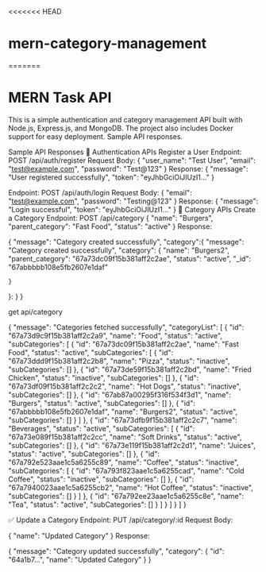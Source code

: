 <<<<<<< HEAD
# mern-category-management
=======
# MERN Task API

This is a simple authentication and category management API built with Node.js, Express.js, and MongoDB. The project also includes Docker support for easy deployment.
 Sample API responses.


Sample API Responses
🔹 Authentication APIs
Register a User
Endpoint: POST /api/auth/register
Request Body:
{
  "user_name": "Test User",
  "email": "test@example.com",
  "password": "Test@123"
}
Response:
{
  "message": "User registered successfully",
  "token": "eyJhbGciOiJIUzI1..."
}

Endpoint: POST /api/auth/login
Request Body:
{
  "email": "test@example.com",
  "password": "Testing@123"
}
Response:
{
  "message": "Login successful",
  "token": "eyJhbGciOiJIUzI1..."
}
🔹 Category APIs
Create a Category
Endpoint: POST /api/category
{
    "name": "Burgers",
    "parent_category": "Fast Food",
    "status": "active"
  }
Response:

{
  "message": "Category created successfully",
  "category":{
    "message": "Category created successfully",
    "category": {
        "name": "Burgers2",
        "parent_category": "67a73dc09f15b381aff2c2ae",
        "status": "active",
        "_id": "67abbbbb108e5fb2607e1daf"
   
    }
}:
  }
}

get api/category

{
    "message": "Categories fetched successfully",
    "categoryList": [
        {
            "id": "67a73d9c9f15b381aff2c2a9",
            "name": "Food",
            "status": "active",
            "subCategories": [
                {
                    "id": "67a73dc09f15b381aff2c2ae",
                    "name": "Fast Food",
                    "status": "active",
                    "subCategories": [
                        {
                            "id": "67a73ddd9f15b381aff2c2b8",
                            "name": "Pizza",
                            "status": "inactive",
                            "subCategories": []
                        },
                        {
                            "id": "67a73de59f15b381aff2c2bd",
                            "name": "Fried Chicken",
                            "status": "inactive",
                            "subCategories": []
                        },
                        {
                            "id": "67a73df09f15b381aff2c2c2",
                            "name": "Hot Dogs",
                            "status": "inactive",
                            "subCategories": []
                        },
                        {
                            "id": "67ab87a00295f316f534f3d1",
                            "name": "Burgers",
                            "status": "active",
                            "subCategories": []
                        },
                        {
                            "id": "67abbbbb108e5fb2607e1daf",
                            "name": "Burgers2",
                            "status": "active",
                            "subCategories": []
                        }
                    ]
                },
                {
                    "id": "67a73dfb9f15b381aff2c2c7",
                    "name": "Beverages",
                    "status": "active",
                    "subCategories": [
                        {
                            "id": "67a73e089f15b381aff2c2cc",
                            "name": "Soft Drinks",
                            "status": "active",
                            "subCategories": []
                        },
                        {
                            "id": "67a73e119f15b381aff2c2d1",
                            "name": "Juices",
                            "status": "active",
                            "subCategories": []
                        },
                        {
                            "id": "67a792e523aae1c5a6255c89",
                            "name": "Coffee",
                            "status": "inactive",
                            "subCategories": [
                                {
                                    "id": "67a793f823aae1c5a6255cad",
                                    "name": "Cold Coffee",
                                    "status": "inactive",
                                    "subCategories": []
                                },
                                {
                                    "id": "67a7940023aae1c5a6255cb2",
                                    "name": "Hot Coffee",
                                    "status": "inactive",
                                    "subCategories": []
                                }
                            ]
                        },
                        {
                            "id": "67a792ee23aae1c5a6255c8e",
                            "name": "Tea",
                            "status": "active",
                            "subCategories": []
                        }
                    ]
                }
            ]
        }
    ]
}


✅ Update a Category
Endpoint: PUT /api/category/:id
Request Body:

{
  "name": "Updated Category"
}
Response:

{
  "message": "Category updated successfully",
  "category": {
    "id": "64a1b7...",
    "name": "Updated Category"
  }
}
